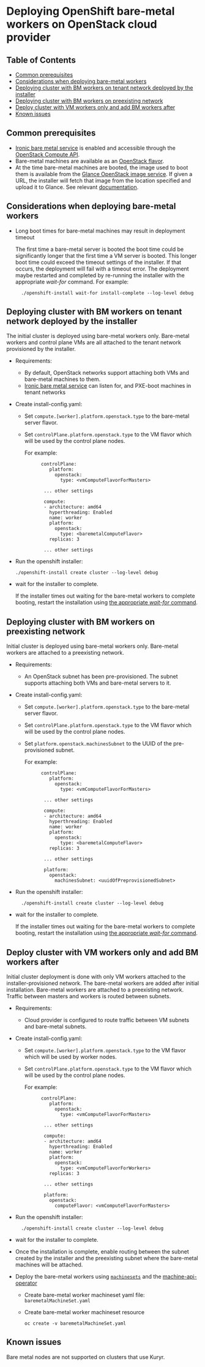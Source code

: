 # Deploying OpenShift bare-metal workers on OpenStack cloud provider


## Table of Contents
- [Common prerequisites](#common-prerequisites)
- [Considerations when deploying bare-metal workers](#considerations-when-deploying-bare-metal-workers)
- [Deploying cluster with BM workers on tenant network deployed by the installer](#deploying-cluster-with-bm-workers-on-tenant-network-deployed-by-the-installer)
- [Deploying cluster with BM workers on preexisting network](#deploying-cluster-with-bm-workers-on-preexisting-network)
- [Deploy cluster with VM workers only and add BM workers after](#deploy-cluster-with-vm-workers-only-and-add-bm-workers-after)
- [Known issues](#known-issues)


## Common prerequisites

* [Ironic bare metal service][2] is enabled and accessible through the [OpenStack Compute API][3].
* Bare-metal machines are available as an [OpenStack flavor][1].
* At the time bare-metal machines are booted, the image used to boot them is available from the [Glance OpenStack image service][4].
If given a URL, the installer will fetch that image from the location specified and upload it to Glance. See relevant
[documentation][5].


## Considerations when deploying bare-metal workers

* Long boot times for bare-metal machines may result in deployment timeout

    The first time a bare-metal server is booted the boot time could be significantly longer that
    the first time a VM server is booted. This longer boot time could exceed the timeout settings of
    the installer. If that occurs, the deployment will fail with a timeout error.  The deployment maybe
    restarted and completed by re-running  the installer with the appropriate *wait-for*
    command. For example:

        ./openshift-install wait-for install-complete --log-level debug


## Deploying cluster with BM workers on tenant network deployed by the installer

The initial cluster is deployed using bare-metal workers only. Bare-metal workers and control plane VMs are all
attached to the tenant network provisioned by the installer.

- Requirements:
    - By default, OpenStack networks support attaching both VMs and bare-metal machines to them.
    * [Ironic bare metal service][2] can listen for, and PXE-boot machines in tenant networks

- Create install-config.yaml:

    - Set `compute.[worker].platform.openstack.type` to the bare-metal server flavor.
    - Set `controlPlane.platform.openstack.type` to the VM flavor which will be used by the control plane nodes.

        For example:

                controlPlane:
                   platform:
                     openstack:
                       type: <vmComputeFlavorForMasters>

                 ... other settings

                 compute:
                 - architecture: amd64
                   hyperthreading: Enabled
                   name: worker
                   platform:
                     openstack:
                       type: <baremetalComputeFlavor>
                   replicas: 3

                 ... other settings



- Run the openshift installer:

      ./openshift-install create cluster --log-level debug

- wait for the installer to complete.

    If the installer times out waiting for the bare-metal workers to complete booting,
    restart the installation using [the appropriate *wait-for* command](#considerations-when-deploying-bare-metal-workers).

## Deploying cluster with BM workers on preexisting network

Initial cluster is deployed using bare-metal workers only. Bare-metal workers are attached to
a preexisting network.

- Requirements:

    - An OpenStack subnet has been pre-provisioned. The subnet supports attaching both VMs and bare-metal servers to it.

- Create install-config.yaml:

    - Set `compute.[worker].platform.openstack.type` to the bare-metal server flavor.

    - Set `controlPlane.platform.openstack.type` to the VM flavor which will be used by the control plane nodes.

    - Set `platform.openstack.machinesSubnet` to the UUID of the pre-provisioned subnet.

        For example:

                controlPlane:
                   platform:
                     openstack:
                       type: <vmComputeFlavorForMasters>

                 ... other settings

                 compute:
                 - architecture: amd64
                   hyperthreading: Enabled
                   name: worker
                   platform:
                     openstack:
                       type: <baremetalComputeFlavor>
                   replicas: 3

                 ... other settings

                 platform:
                   openstack:
                     machinesSubnet: <uuidOfPreprovisionedSubnet>

- Run the openshift installer:

        ./openshift-install create cluster --log-level debug

- wait for the installer to complete.

    If the installer times out waiting for the bare-metal workers to complete booting,
    restart the installation using [the appropriate *wait-for* command](#considerations-when-deploying-bare-metal-workers).

## Deploy cluster with VM workers only and add BM workers after

Initial cluster deployment is done with only
VM workers attached to the installer-provisioned network. The bare-metal
workers are added after initial installation. Bare-metal workers are
attached to a preexisting network. Traffic between masters and workers is routed between subnets.

- Requirements:
    - Cloud provider is configured to route traffic between VM subnets and bare-metal subnets.

- Create install-config.yaml:
    - Set `compute.[worker].platform.openstack.type` to the VM flavor which will be used by worker nodes.
    - Set `controlPlane.platform.openstack.type` to the VM flavor which will be used by the control plane nodes.

        For example:

                controlPlane:
                   platform:
                     openstack:
                       type: <vmComputeFlavorForMasters>

                 ... other settings

                 compute:
                 - architecture: amd64
                   hyperthreading: Enabled
                   name: worker
                   platform:
                     openstack:
                       type: <vmComputeFlavorForWorkers>
                   replicas: 3

                 ... other settings

                 platform:
                   openstack:
                     computeFlavor: <vmComputeFlavorForMasters>

- Run the openshift installer:

        ./openshift-install create cluster --log-level debug

- wait for the installer to complete.

- Once the installation is complete, enable routing between the subnet created by the installer and the preexisting subnet
where the bare-metal machines will be attached.

- Deploy the bare-metal workers using [`machinesets`][6] and the [machine-api-operator][7]
    - Create bare-metal worker machineset yaml file: `baremetalMachineSet.yaml`

    - Create bare-metal worker machineset resource

          oc create -v baremetalMachineSet.yaml


## Known issues

Bare metal nodes are not supported on clusters that use Kuryr.


[1]: <https://docs.openstack.org/nova/latest/user/flavors.html> "In OpenStack, flavors define the compute, memory, and storage capacity of nova computing instances"
[2]: <https://docs.openstack.org/ironic/latest/>
[3]: <https://docs.openstack.org/api-ref/compute/>
[4]: <https://docs.openstack.org/glance/latest/>
[5]: <https://github.com/openshift/installer/blob/master/docs/user/openstack/customization.md#image-overrides>
[6]: <https://github.com/openshift/installer/blob/master/docs/user/openstack/README.md#adding-a-machineset>
[7]: <https://github.com/openshift/machine-api-operator>
